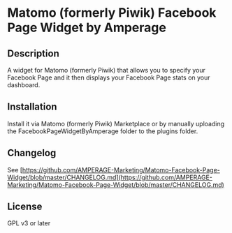 # Matomo (formerly Piwik) Facebook Page Widget by Amperage

## Description

A widget for Matomo (formerly Piwik) that allows you to specify your Facebook Page and it then displays your Facebook Page stats on your dashboard.

## Installation

Install it via Matomo (formerly Piwik) Marketplace or by manually uploading the FacebookPageWidgetByAmperage folder to the plugins folder.

## Changelog

See [https://github.com/AMPERAGE-Marketing/Matomo-Facebook-Page-Widget/blob/master/CHANGELOG.md](https://github.com/AMPERAGE-Marketing/Matomo-Facebook-Page-Widget/blob/master/CHANGELOG.md)

## License

GPL v3 or later
